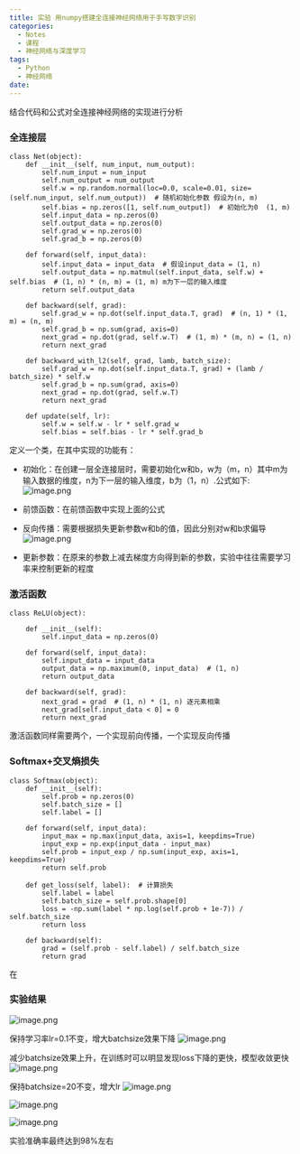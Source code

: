 ```yaml
---
title: 实验 用numpy搭建全连接神经网络用于手写数字识别
categories:
  - Notes
  - 课程
  - 神经网络与深度学习
tags:
  - Python
  - 神经网络
date:
---
```

结合代码和公式对全连接神经网络的实现进行分析

### 全连接层
```
class Net(object):  
    def __init__(self, num_input, num_output):  
        self.num_input = num_input  
        self.num_output = num_output  
        self.w = np.random.normal(loc=0.0, scale=0.01, size=(self.num_input, self.num_output))  # 随机初始化参数 假设为(n, m)  
        self.bias = np.zeros([1, self.num_output])  # 初始化为0  (1, m)  
        self.input_data = np.zeros(0)  
        self.output_data = np.zeros(0)  
        self.grad_w = np.zeros(0)  
        self.grad_b = np.zeros(0)  
  
    def forward(self, input_data):  
        self.input_data = input_data  # 假设input_data = (1, n)  
        self.output_data = np.matmul(self.input_data, self.w) + self.bias  # (1, n) * (n, m) = (1, m) m为下一层的输入维度  
        return self.output_data  
  
    def backward(self, grad):  
        self.grad_w = np.dot(self.input_data.T, grad)  # (n, 1) * (1, m) = (n, m)  
        self.grad_b = np.sum(grad, axis=0)  
        next_grad = np.dot(grad, self.w.T)  # (1, m) * (m, n) = (1, n)  
        return next_grad  
  
    def backward_with_l2(self, grad, lamb, batch_size):  
        self.grad_w = np.dot(self.input_data.T, grad) + (lamb / batch_size) * self.w  
        self.grad_b = np.sum(grad, axis=0)  
        next_grad = np.dot(grad, self.w.T)  
        return next_grad  
  
    def update(self, lr):  
        self.w = self.w - lr * self.grad_w  
        self.bias = self.bias - lr * self.grad_b
```

定义一个类，在其中实现的功能有：
- 初始化：在创建一层全连接层时，需要初始化w和b，w为（m，n）其中m为输入数据的维度，n为下一层的输入维度，b为（1，n）.公式如下:
![image.png](https://cdn.jsdelivr.net/gh/zhengyangWang1/image@main/img/20231017235953.png)

- 前馈函数：在前馈函数中实现上面的公式

- 反向传播：需要根据损失更新参数w和b的值，因此分别对w和b求偏导
![image.png](https://cdn.jsdelivr.net/gh/zhengyangWang1/image@main/img/20231018001633.png)


- 更新参数：在原来的参数上减去梯度方向得到新的参数，实验中往往需要学习率来控制更新的程度

### 激活函数
```
class ReLU(object):  
  
    def __init__(self):  
        self.input_data = np.zeros(0)  
  
    def forward(self, input_data):  
        self.input_data = input_data  
        output_data = np.maximum(0, input_data)  # (1, n)  
        return output_data  
  
    def backward(self, grad):  
        next_grad = grad  # (1, n) * (1, n) 逐元素相乘  
        next_grad[self.input_data < 0] = 0  
        return next_grad
```
激活函数同样需要两个，一个实现前向传播，一个实现反向传播

### Softmax+交叉熵损失
```
class Softmax(object):  
    def __init__(self):  
        self.prob = np.zeros(0)  
        self.batch_size = []  
        self.label = []  
  
    def forward(self, input_data):  
        input_max = np.max(input_data, axis=1, keepdims=True)  
        input_exp = np.exp(input_data - input_max)  
        self.prob = input_exp / np.sum(input_exp, axis=1, keepdims=True)  
        return self.prob  
  
    def get_loss(self, label):  # 计算损失  
        self.label = label  
        self.batch_size = self.prob.shape[0]  
        loss = -np.sum(label * np.log(self.prob + 1e-7)) / self.batch_size  
        return loss  
  
    def backward(self):  
        grad = (self.prob - self.label) / self.batch_size  
        return grad
```
在
### 实验结果

![image.png](https://cdn.jsdelivr.net/gh/zhengyangWang1/image@main/img/20231011222110.png)

保持学习率lr=0.1不变，增大batchsize效果下降
![image.png](https://cdn.jsdelivr.net/gh/zhengyangWang1/image@main/img/20231011222928.png)

减少batchsize效果上升，在训练时可以明显发现loss下降的更快，模型收敛更快
![image.png](https://cdn.jsdelivr.net/gh/zhengyangWang1/image@main/img/20231011222600.png)


保持batchsize=20不变，增大lr
![image.png](https://cdn.jsdelivr.net/gh/zhengyangWang1/image@main/img/20231011224112.png)

![image.png](https://cdn.jsdelivr.net/gh/zhengyangWang1/image@main/img/20231011225231.png)

![image.png](https://cdn.jsdelivr.net/gh/zhengyangWang1/image@main/img/20231011225851.png)

实验准确率最终达到98%左右